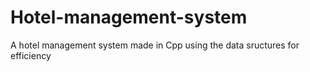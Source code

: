 # Hotel-management-system
A hotel management system made in Cpp using the data sructures for efficiency
